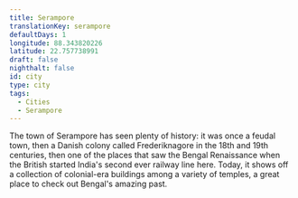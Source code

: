 ```yaml
---
title: Serampore
translationKey: serampore
defaultDays: 1
longitude: 88.343820226
latitude: 22.757738991
draft: false
nighthalt: false
id: city
type: city
tags:
  - Cities
  - Serampore
---
```

The town of Serampore has seen plenty of history: it was once a feudal town, then a Danish colony called Frederiknagore in the 18th and 19th centuries, then one of the places that saw the Bengal Renaissance when the British started India's second ever railway line here. Today, it shows off a collection of colonial-era buildings among a variety of temples, a great place to check out Bengal's amazing past. 